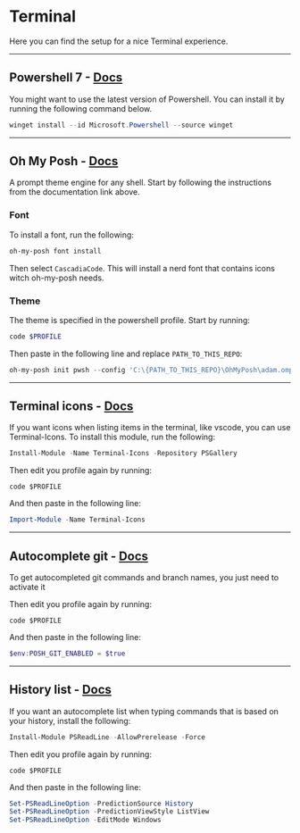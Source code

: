 # Terminal
Here you can find the setup for a nice Terminal experience.

---

## Powershell 7 - [Docs](https://learn.microsoft.com/en-us/powershell/scripting/install/installing-powershell-on-windows?view=powershell-7.4#install-powershell-using-winget-recommended)
You might want to use the latest version of Powershell. You can install it by running the following command below.
```powershell
winget install --id Microsoft.Powershell --source winget
``` 
---

## Oh My Posh - [Docs](https://ohmyposh.dev/docs/installation/windows)
A prompt theme engine for any shell. Start by following the instructions from the documentation link above.

### Font
To install a font, run the following:
```powershell
oh-my-posh font install
```

Then select `CascadiaCode`. This will install a nerd font that contains icons witch oh-my-posh needs.

### Theme
The theme is specified in the powershell profile. Start by running:
```powershell
code $PROFILE
```

Then paste in the following line and replace `PATH_TO_THIS_REPO`:
```powershell
oh-my-posh init pwsh --config 'C:\{PATH_TO_THIS_REPO}\OhMyPosh\adam.omp.json' | Invoke-Expression
```

---

## Terminal icons - [Docs](https://github.com/devblackops/Terminal-Icons)
If you want icons when listing items in the terminal, like vscode, you can use Terminal-Icons. To install this module, run the following:
```powershell
Install-Module -Name Terminal-Icons -Repository PSGallery
```

Then edit you profile again by running:
```
code $PROFILE
```

And then paste in the following line:
```powershell
Import-Module -Name Terminal-Icons
```

---

## Autocomplete git - [Docs](https://github.com/dahlbyk/posh-git)
To get autocompleted git commands and branch names, you just need to activate it

Then edit you profile again by running:
```
code $PROFILE
```

And then paste in the following line:
```powershell
$env:POSH_GIT_ENABLED = $true
```

---

## History list - [Docs]()
If you want an autocomplete list when typing commands that is based on your history, install the following:
```powershell
Install-Module PSReadLine -AllowPrerelease -Force
```

Then edit you profile again by running:
```
code $PROFILE
```

And then paste in the following line:
```powershell
Set-PSReadLineOption -PredictionSource History
Set-PSReadLineOption -PredictionViewStyle ListView
Set-PSReadLineOption -EditMode Windows
```
